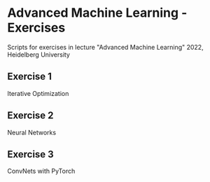 # Advanced Machine Learning - Exercises

Scripts for exercises in lecture "Advanced Machine Learning" 2022, Heidelberg University

## Exercise 1
Iterative Optimization

## Exercise 2
Neural Networks

## Exercise 3
ConvNets with PyTorch



